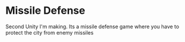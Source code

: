 # Missile Defense 
Second Unity I'm making. Its a missile defense game where you have to protect the city from enemy missiles
